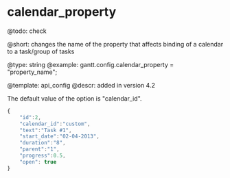 calendar_property
=============

@todo:
	check 


@short:
	changes the name of the property that affects binding of a calendar to a task/group of tasks

@type: string
@example:
gantt.config.calendar_property = "property_name";

@template:	api_config
@descr:
added in version 4.2

The default value of the option is "calendar_id".

~~~js
{
	"id":2, 
    "calendar_id":"custom", 
    "text":"Task #1", 
    "start_date":"02-04-2013", 
    "duration":"8", 
    "parent":"1", 
    "progress":0.5, 
    "open": true
}
~~~
